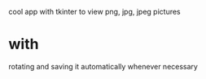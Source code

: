 cool app with tkinter to view png, jpg, jpeg pictures

# with 
rotating and saving it automatically whenever necessary
